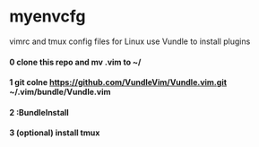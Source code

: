 # myenvcfg
vimrc and tmux config files for Linux
use Vundle to install plugins
#### 0 clone this repo and mv .vim to ~/
#### 1 git colne https://github.com/VundleVim/Vundle.vim.git ~/.vim/bundle/Vundle.vim
#### 2 :BundleInstall
#### 3 (optional) install tmux 

